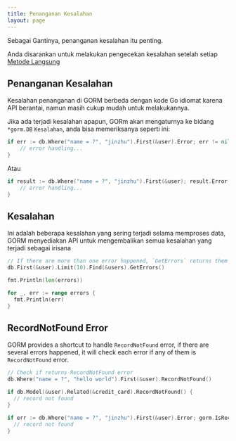```yaml
---
title: Penanganan Kesalahan
layout: page
---
```

Sebagai Gantinya, penanganan kesalahan itu penting.

Anda disarankan untuk melakukan pengecekan kesalahan setelah setiap [Metode Langsung](/docs/method_chaining.html#Immediate-Methods)

## Penanganan Kesalahan

Kesalahan penanganan di GORM berbeda dengan kode Go idiomat karena API berantai, namun masih cukup mudah untuk melakukannya.

Jika ada terjadi kesalahan apapun, GORm akan mengaturnya ke bidang `*gorm.DB` `Kesalahan`, anda bisa memeriksanya seperti ini:

```go
if err := db.Where("name = ?", "jinzhu").First(&user).Error; err != nil {
    // error handling...
}
```

Atau

```go
if result := db.Where("name = ?", "jinzhu").First(&user); result.Error != nil {
    // error handling...
}
```

## Kesalahan

Ini adalah beberapa kesalahan yang sering terjadi selama memproses data, GORM menyediakan API untuk mengembalikan semua kesalahan yang terjadi sebagai irisana

```go
// If there are more than one error happened, `GetErrors` returns them as `[]error`
db.First(&user).Limit(10).Find(&users).GetErrors()

fmt.Println(len(errors))

for _, err := range errors {
  fmt.Println(err)
}
```

## RecordNotFound Error

GORM provides a shortcut to handle `RecordNotFound` error, if there are several errors happened, it will check each error if any of them is `RecordNotFound` error.

```go
// Check if returns RecordNotFound error
db.Where("name = ?", "hello world").First(&user).RecordNotFound()

if db.Model(&user).Related(&credit_card).RecordNotFound() {
  // record not found
}

if err := db.Where("name = ?", "jinzhu").First(&user).Error; gorm.IsRecordNotFoundError(err) {
  // record not found
}
```